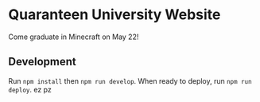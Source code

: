 # Quaranteen University Website

Come graduate in Minecraft on May 22!

## Development

Run `npm install` then `npm run develop`. When ready to deploy, run `npm run deploy`. ez pz
